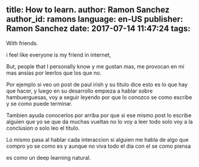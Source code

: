 title: How to learn.
author: Ramon Sanchez
author_id: ramons
language: en-US
publisher: Ramon Sanchez
date: 2017-07-14 11:47:24
tags:
---
With friends.

i feel like everyone is my friend in internet,

But, people that I personally know y me gustan mas, me provocan en mi mas ansias por leerlos que los que no.

Por ejemplo si veo un post de paul irish y su titulo dice esto es lo que hay que hacer, y luego en su desarrollo empieza a hablar sobre hambuerguesas, voy a seguir leyendo por que lo conozco se como escribe y se como puede terminar.

Tambien ayuda conocerlos por arriba por que si ese mismo post lo escribe alguien que yo se que da muchas vueltas no lo voy a leer todo solo voy a la conclusion o solo leo el titulo.


Lo mismo pasa al hablar cada interaccion si alguien me habla de algo que compro yo se como es y aunque no viva todo el dia con el se como piensa

es como un deep learning natural.

